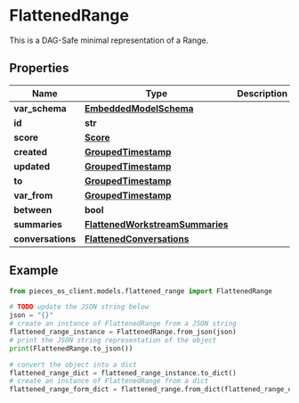 # FlattenedRange

This is a DAG-Safe minimal representation of a Range.

## Properties

Name | Type | Description | Notes
------------ | ------------- | ------------- | -------------
**var_schema** | [**EmbeddedModelSchema**](EmbeddedModelSchema) |  | [optional] 
**id** | **str** |  | 
**score** | [**Score**](Score) |  | [optional] 
**created** | [**GroupedTimestamp**](GroupedTimestamp) |  | 
**updated** | [**GroupedTimestamp**](GroupedTimestamp) |  | 
**to** | [**GroupedTimestamp**](GroupedTimestamp) |  | [optional] 
**var_from** | [**GroupedTimestamp**](GroupedTimestamp) |  | [optional] 
**between** | **bool** |  | [optional] 
**summaries** | [**FlattenedWorkstreamSummaries**](FlattenedWorkstreamSummaries) |  | [optional] 
**conversations** | [**FlattenedConversations**](FlattenedConversations) |  | [optional] 

## Example

```python
from pieces_os_client.models.flattened_range import FlattenedRange

# TODO update the JSON string below
json = "{}"
# create an instance of FlattenedRange from a JSON string
flattened_range_instance = FlattenedRange.from_json(json)
# print the JSON string representation of the object
print(FlattenedRange.to_json())

# convert the object into a dict
flattened_range_dict = flattened_range_instance.to_dict()
# create an instance of FlattenedRange from a dict
flattened_range_form_dict = flattened_range.from_dict(flattened_range_dict)
```


